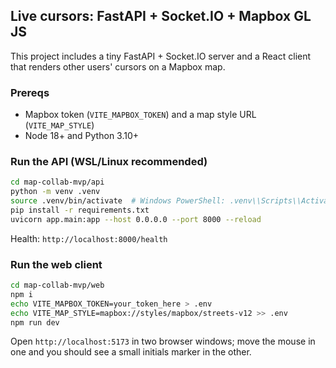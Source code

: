 ## Live cursors: FastAPI + Socket.IO + Mapbox GL JS

This project includes a tiny FastAPI + Socket.IO server and a React client that renders other users' cursors on a Mapbox map.

### Prereqs

- Mapbox token (`VITE_MAPBOX_TOKEN`) and a map style URL (`VITE_MAP_STYLE`)
- Node 18+ and Python 3.10+

### Run the API (WSL/Linux recommended)

```bash
cd map-collab-mvp/api
python -m venv .venv
source .venv/bin/activate  # Windows PowerShell: .venv\\Scripts\\Activate.ps1
pip install -r requirements.txt
uvicorn app.main:app --host 0.0.0.0 --port 8000 --reload
```

Health: `http://localhost:8000/health`

### Run the web client

```bash
cd map-collab-mvp/web
npm i
echo VITE_MAPBOX_TOKEN=your_token_here > .env
echo VITE_MAP_STYLE=mapbox://styles/mapbox/streets-v12 >> .env
npm run dev
```

Open `http://localhost:5173` in two browser windows; move the mouse in one and you should see a small initials marker in the other.
